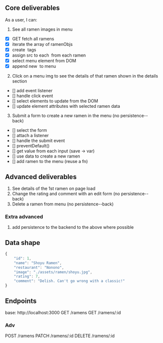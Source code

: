 ## Core deliverables
As a user, I can:
1. See all ramen images in menu
 - [x] GET fetch all ramens
 - [x] iterate the array of ramenObjs
 - [x] create <img> tags
 - [x] assign src to each <img> from each ramen
 - [x] select menu element from DOM
 - [x] append new <img> to menu
2. Click on a menu img to see the details of that ramen shown in the details section
  - [] add event listener
  - [] handle click event
  - [] select elements to update from the DOM
  - [] update element attributes with selected ramen data
3. Submit a form to create a new ramen in the menu (no persistence--back)
  - [] select the form
  - [] attach a listener
  - [] handle the submit event
  - [] preventDefault()
  - [] get value from each input (save -> var)
  - [] use data to create a new ramen
  - [] add ramen to the menu (reuse a fn)

## Advanced deliverables
1. See details of the 1st ramen on page load
2. Change the rating and comment with an edit form (no persistence--back)
3. Delete a ramen from menu (no persistence--back)

### Extra advanced
1. add persistence to the backend to the above where possible

## Data shape
```javascript
{
    "id": 1,
    "name": "Shoyu Ramen",
    "restaurant": "Nonono",
    "image": "./assets/ramen/shoyu.jpg",
    "rating": 7,
    "comment": "Delish. Can't go wrong with a classic!"
}
```

## Endpoints
base: http://localhost:3000
GET /ramens
GET /ramens/:id

### Adv
POST /ramens
PATCH /ramens/:id
DELETE /ramens/:id